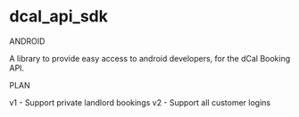 dcal_api_sdk
============

ANDROID

A library to provide easy access to android developers, for the dCal Booking API.

PLAN

v1 - Support private landlord bookings
v2 - Support all customer logins
